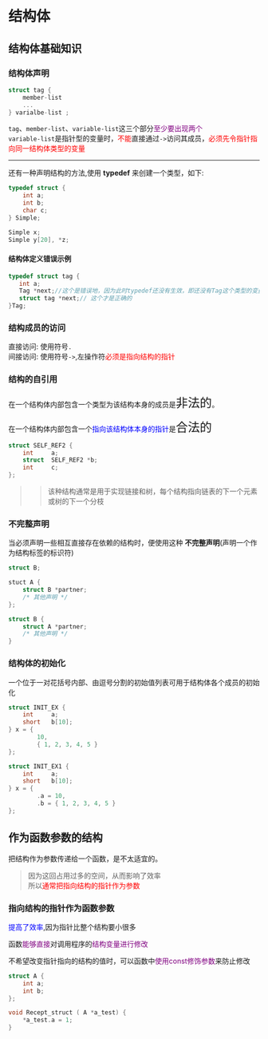 # 结构体
## 结构体基础知识
### 结构体声明
```cpp
struct tag {
    member-list
    ...
} varialbe-list ;
```
`tag`、`member-list`、`variable-list`这三个部分<font color=purple>至少要出现两个</font>  
`variable-list`是指针型的变量时，<font color=red>不能</font>直接通过`->`访问其成员，<font color=red>必须先令指针指向同一结构体类型的变量</font>  

---
还有一种声明结构的方法,使用 **typedef** 来创建一个类型，如下:  
```cpp
typedef struct {
    int a;
    int b;
    char c;
} Simple;

Simple x;
Simple y[20], *z;
```

#### 结构体定义错误示例
```cpp
typedef struct tag {
   int a;
   Tag *next;//这个是错误地，因为此时typedef还没有生效，即还没有Tag这个类型的变量
   struct tag *next;// 这个才是正确的
}Tag;
```

### 结构成员的访问
直接访问: 使用符号`.`  
间接访问: 使用符号`->`,左操作符<font color=red>必须是指向结构的指针</font>  

### 结构的自引用
在一个结构体内部包含一个类型为该结构本身的成员是<font size=5>非法的</font>。  

在一个结构体内部包含一个<font color=blue>指向该结构体本身的指针</font>是<font size=5>合法的</font>  
```cpp
struct SELF_REF2 {
    int     a;
    struct  SELF_REF2 *b;
    int     c;
};
```
>> 该种结构通常是用于实现链接和树，每个结构指向链表的下一个元素或树的下一个分枝  

### 不完整声明
当必须声明一些相互直接存在依赖的结构时，便使用这种 **不完整声明**(声明一个作为结构标签的标识符)  
```cpp
struct B;

stuct A {
    struct B *partner;
    /* 其他声明 */
};

struct B {
    struct A *partner;
    /* 其他声明 */
}
```

### 结构体的初始化
一个位于一对花括号内部、由逗号分割的初始值列表可用于结构体各个成员的初始化  
```cpp
struct INIT_EX {
    int     a;
    short   b[10];
} x = {
        10,
        { 1, 2, 3, 4, 5 }
};

struct INIT_EX1 {
    int     a;
    short   b[10];
} x = {
        .a = 10,
        .b = { 1, 2, 3, 4, 5 }
};
```


## 作为函数参数的结构
把结构作为参数传递给一个函数，是不太适宜的。  
> 因为这回占用过多的空间，从而影响了效率  
> 所以<font color=red>通常把指向结构的指针作为参数</font>  

### 指向结构的指针作为函数参数
<font color=blue>提高了效率</font>,因为指针比整个结构要小很多  

函数<font color=purple>能够直接</font>对调用程序的<font color=purple>结构变量进行修改</font>  

不希望改变指针指向的结构的值时，可以函数中<font color=purple>使用const修饰参数</font>来防止修改  

```cpp
struct A {
    int a;
    int b;
};

void Recept_struct ( A *a_test) {
    *a_test.a = 1;
}

```














